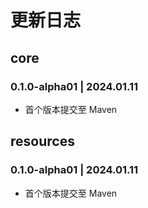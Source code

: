 # 更新日志

## core

### 0.1.0-alpha01 | 2024.01.11

- 首个版本提交至 Maven

## resources

### 0.1.0-alpha01 | 2024.01.11

- 首个版本提交至 Maven